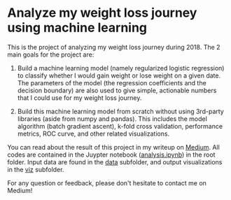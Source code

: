 # Analyze my weight loss journey using machine learning

This is the project of analyzing my weight loss journey during 2018. The 2 main goals for the project are:
1. Build a machine learning model (namely regularized logistic regression) to classify whether I would gain weight
or lose weight on a given date. 
The parameters of the model (the regression coefficients and the decision boundary) are also used to give simple, 
actionable numbers that I could use for my weight loss journey.

2. Build this machine learning model from scratch without using 3rd-party libraries (aside from numpy and pandas).
This includes the model algorithm (batch gradient ascent), k-fold cross validation, performance metrics, ROC curve, 
and other related visualizations.

You can read about the result of this project in my writeup on [Medium](https://link.medium.com/9KJRGuzsqU). 
All codes are contained in the Juypter notebook ([analysis.ipynb](analysis.ipynb)) in the root folder.
Input data are found in the [data](data) subfolder, and output visualizations in the [viz](viz) subfolder.

For any question or feedback, please don't hesitate to contact me on Medium!
